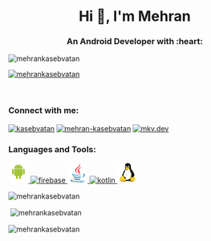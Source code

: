 <h1 align="center">Hi 👋, I'm Mehran</h1>
<h3 align="center">An Android Developer with :heart:</h3>

<p align="left"> <img src="https://komarev.com/ghpvc/?username=mehrankasebvatan&label=Profile%20views&color=0e75b6&style=flat" alt="mehrankasebvatan" /> </p>

<p align="left"> <a href="https://github.com/ryo-ma/github-profile-trophy"><img src="https://github-profile-trophy.vercel.app/?username=mehrankasebvatan&theme=monokai" alt="mehrankasebvatan" /></a> </p>

<p align="left"> <a href="https://twitter.com/" target="blank"><img src="https://img.shields.io/twitter/follow/?logo=twitter&style=for-the-badge" alt="" /></a> </p>

<h3 align="left">Connect with me:</h3>
<p align="left">
<a href="https://linkedin.com/in/kasebvatan" target="blank"><img align="center" src="https://raw.githubusercontent.com/rahuldkjain/github-profile-readme-generator/master/src/images/icons/Social/linked-in-alt.svg" alt="kasebvatan" height="30" width="40" /></a>
<a href="https://stackoverflow.com/users/mehran-kasebvatan" target="blank"><img align="center" src="https://raw.githubusercontent.com/rahuldkjain/github-profile-readme-generator/master/src/images/icons/Social/stack-overflow.svg" alt="mehran-kasebvatan" height="30" width="40" /></a>
<a href="https://instagram.com/mkv.dev" target="blank"><img align="center" src="https://raw.githubusercontent.com/rahuldkjain/github-profile-readme-generator/master/src/images/icons/Social/instagram.svg" alt="mkv.dev" height="30" width="40" /></a>
</p>

<h3 align="left">Languages and Tools:</h3>
<p align="left"> <a href="https://developer.android.com" target="_blank" rel="noreferrer"> <img src="https://raw.githubusercontent.com/devicons/devicon/master/icons/android/android-original-wordmark.svg" alt="android" width="40" height="40"/> </a> <a href="https://firebase.google.com/" target="_blank" rel="noreferrer"> <img src="https://www.vectorlogo.zone/logos/firebase/firebase-icon.svg" alt="firebase" width="40" height="40"/> </a> <a href="https://www.java.com" target="_blank" rel="noreferrer"> <img src="https://raw.githubusercontent.com/devicons/devicon/master/icons/java/java-original.svg" alt="java" width="40" height="40"/> </a> <a href="https://kotlinlang.org" target="_blank" rel="noreferrer"> <img src="https://www.vectorlogo.zone/logos/kotlinlang/kotlinlang-icon.svg" alt="kotlin" width="40" height="40"/> </a> <a href="https://www.linux.org/" target="_blank" rel="noreferrer"> <img src="https://raw.githubusercontent.com/devicons/devicon/master/icons/linux/linux-original.svg" alt="linux" width="40" height="40"/> </a> </p>

<p><img align="center" src="https://github-readme-stats.vercel.app/api/top-langs?username=mehrankasebvatan&show_icons=true&locale=en&layout=compact&theme=bear" alt="mehrankasebvatan" /></p>

<p>&nbsp;<img align="center" src="https://github-readme-stats.vercel.app/api?username=mehrankasebvatan&show_icons=true&locale=en&theme=bear" alt="mehrankasebvatan" /></p>

<p><img align="center" src="https://github-readme-streak-stats.herokuapp.com/?user=mehrankasebvatan&" alt="mehrankasebvatan" /></p>

